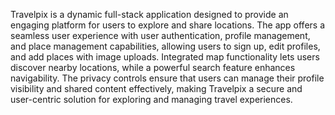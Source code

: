 
Travelpix is a dynamic full-stack application designed to provide an engaging platform for users to explore and share locations. The app offers a seamless user experience with user authentication, profile management, and place management capabilities, allowing users to sign up, edit profiles, and add places with image uploads. Integrated map functionality lets users discover nearby locations, while a powerful search feature enhances navigability.
The privacy controls ensure that users can manage their profile visibility and shared content effectively, making Travelpix a secure and user-centric solution for exploring and managing travel experiences.
